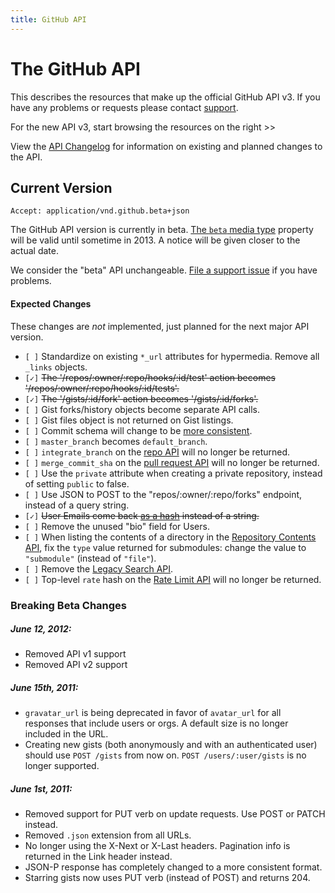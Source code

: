 ```yaml
---
title: GitHub API
---
```


# The GitHub API

This describes the resources that make up the official GitHub API v3. If
you have any problems or requests please contact
[support](https://github.com/contact?form[subject]=APIv3).

For the new API v3, start browsing the resources on the right >>

View the [API Changelog](/changes) for information on existing and
planned changes to the API.

## Current Version

    Accept: application/vnd.github.beta+json

The GitHub API version is currently in beta.  [The `beta` media type](/v3/media/)
property will be valid until sometime in 2013.  A notice will be given closer
to the actual date.

We consider the "beta" API unchangeable.  [File a support issue](https://github.com/contact)
if you have problems.

#### Expected Changes

These changes are _not_ implemented, just planned for the next major API version.

* `[ ]` Standardize on existing `*_url` attributes for hypermedia.  Remove all `_links`
objects.
* `[✓]` <del>The '/repos/:owner/:repo/hooks/:id/test' action becomes
  '/repos/:owner/:repo/hooks/:id/tests'.</del>
* `[✓]` <del>The '/gists/:id/fork' action becomes '/gists/:id/forks'.</del> 
* `[ ]` Gist forks/history objects become separate API calls.
* `[ ]` Gist files object is not returned on Gist listings.
* `[ ]` Commit schema will change to be [more consistent](https://gist.github.com/3a2e5779588e21b0c0f3).
* `[ ]` `master_branch` becomes `default_branch`.
* `[ ]` `integrate_branch` on the [repo API](/v3/repos/#get) will no longer be
  returned.
* `[ ]` `merge_commit_sha` on the [pull request API](/v3/pulls/#get-a-single-pull-request)
  will no longer be returned.
* `[ ]` Use the `private` attribute when creating a private repository,
  instead of setting `public` to false.
* `[ ]` Use JSON to POST to the "repos/:owner/:repo/forks" endpoint, instead of a query string.
* `[✓]` <del>User Emails come back [as a hash][v3-email] instead of a string.</del>
* `[ ]` Remove the unused "bio" field for Users.
* `[ ]` When listing the contents of a directory in the [Repository Contents API](/v3/repos/contents/#get-contents), fix the `type` value returned for submodules: change the value to `"submodule"` (instead of `"file"`).
* `[ ]` Remove the [Legacy Search API](/v3/search/legacy/).
* `[ ]` Top-level `rate` hash on the [Rate Limit API](v3/rate_limit/) will no longer be returned.

### Breaking Beta Changes

##### June 12, 2012:
* Removed API v1 support
* Removed API v2 support

##### June 15th, 2011:

* `gravatar_url` is being deprecated in favor of `avatar_url` for all
  responses that include users or orgs. A default size is no longer
  included in the URL.
* Creating new gists (both anonymously and with an authenticated user)
  should use `POST /gists` from now on. `POST /users/:user/gists` is no
  longer supported.

##### June 1st, 2011:

* Removed support for PUT verb on update requests. Use POST or PATCH
  instead.
* Removed `.json` extension from all URLs.
* No longer using the X-Next or X-Last headers. Pagination info is
  returned in the Link header instead.
* JSON-P response has completely changed to a more consistent format.
* Starring gists now uses PUT verb (instead of POST) and returns 204.

[v3-email]: /v3/users/emails/#future-response
